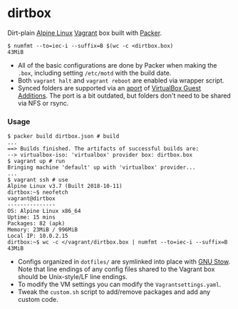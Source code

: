 # dirtbox

Dirt-plain [Alpine Linux][alpine] [Vagrant][vagrant] box built with [Packer][packer].

```console
$ numfmt --to=iec-i --suffix=B $(wc -c <dirtbox.box)
43MiB
```

* All of the basic configurations are done by Packer when making the `.box`, including setting `/etc/motd` with the build date.
* Both `vagrant halt` and `vagrant reboot` are enabled via wrapper script.
* Synced folders are supported via an [aport][aports] of [VirtualBox Guest Additions][aport-guest-additions]. The port is a bit outdated, but folders don't need to be shared via NFS or rsync.

### Usage

```console
$ packer build dirtbox.json # build
...
==> Builds finished. The artifacts of successful builds are:
--> virtualbox-iso: 'virtualbox' provider box: dirtbox.box
$ vagrant up # run
Bringing machine 'default' up with 'virtualbox' provider...
...
$ vagrant ssh # use
Alpine Linux v3.7 (Built 2018-10-11)
dirtbox:~$ neofetch
vagrant@dirtbox
---------------
OS: Alpine Linux x86_64
Uptime: 15 mins
Packages: 82 (apk)
Memory: 23MiB / 996MiB
Local IP: 10.0.2.15
dirtbox:~$ wc -c </vagrant/dirtbox.box | numfmt --to=iec-i --suffix=B
43MiB
```

* Configs organized in `dotfiles/` are symlinked into place with [GNU Stow][stow]. Note that line endings of any config files shared to the Vagrant box should be Unix-style/LF line endings.
* To modify the VM settings you can modify the `Vagrantsettings.yaml`.
* Tweak the `custom.sh` script to add/remove packages and add any custom code.

[alpine]: https://alpinelinux.org/
[aport-guest-additions]: https://github.com/alpinelinux/aports/tree/master/community/virtualbox-guest-additions
[aports]: https://github.com/alpinelinux/aports
[packer]: https://www.packer.io/
[stow]: https://www.gnu.org/software/stow/
[vagrant]: https://www.vagrantup.com/

<!-- vim: ts=2 sw=2 softtabstop=2 expandtab -->
